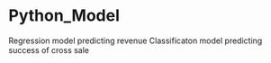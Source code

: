 # Python_Model
Regression model predicting revenue
Classificaton model predicting success of cross sale
